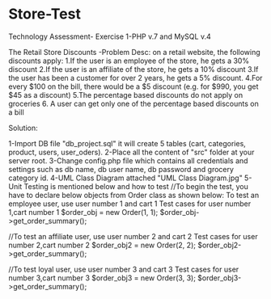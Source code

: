 # Store-Test
Technology Assessment- Exercise 1-PHP v.7 and MySQL v.4


The Retail Store Discounts -Problem Desc: on a retail website, the following discounts apply:
1.If the user is an employee of the store, he gets a 30% discount
2.If the user is an affiliate of the store, he gets a 10% discount
3.If the user has been a customer for over 2 years, he gets a 5% discount.
4.For every $100 on the bill, there would be a $5 discount (e.g. for $990, you get $45 as a discount)
5.The percentage based discounts do not apply on groceries
6. A user can get only one of the percentage based discounts on a bill

Solution:

1-Import DB file "db_project.sql"
it will create 5 tables (cart, categories, product, users, user_oders).
2-Place all the content of "src" folder at your server root.
3-Change config.php file which contains all credentials and settings such as db name, db user name, db password and grocery category id.
4-UML Class Diagram attached "UML Class Diagram.jpg"
5-Unit Testing is mentioned below and how to test
//To begin the test, you have to declare below objects from Order class as shown below:
To test an employee user, use user number 1 and cart 1
Test cases for user number 1,cart number 1
$order_obj = new Order(1, 1);
$order_obj->get_order_summary();

//To test an affiliate user, use user number 2 and cart 2
Test cases for user number 2,cart number 2
$order_obj2 = new Order(2, 2);
$order_obj2->get_order_summary();

//To test loyal user, use user number 3 and cart 3
Test cases for user number 3,cart number 3
$order_obj3 = new Order(3, 3);
$order_obj3->get_order_summary();

